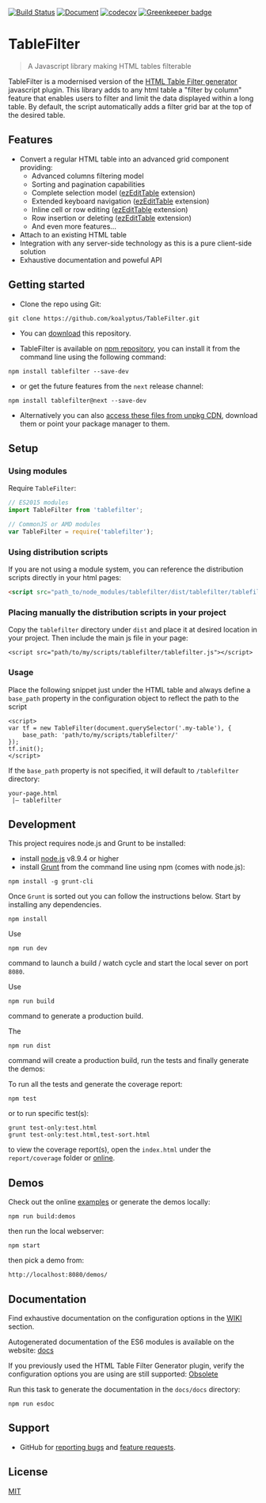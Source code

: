 [![Build Status](https://api.travis-ci.org/koalyptus/TableFilter.svg?branch=master)](https://travis-ci.org/koalyptus/TableFilter)
[![Document](https://koalyptus.github.io/TableFilter/docs/badge.svg)](https://koalyptus.github.io/TableFilter/docs/source.html)
[![codecov](https://codecov.io/gh/koalyptus/TableFilter/branch/master/graph/badge.svg)](https://codecov.io/gh/koalyptus/TableFilter)
[![Greenkeeper badge](https://badges.greenkeeper.io/koalyptus/TableFilter.svg)](https://greenkeeper.io/)

# TableFilter

> A Javascript library making HTML tables filterable

TableFilter is a modernised version of the [HTML Table Filter generator](http://tablefilter.free.fr) javascript plugin.
This library adds to any html table a "filter by column" feature that enables
users to filter and limit the data displayed within a long table. By default, the script automatically adds a filter grid bar at the top of the desired table.

## Features
* Convert a regular HTML table into an advanced grid component providing:
    * Advanced columns filtering model
    * Sorting and pagination capabilities
    * Complete selection model ([ezEditTable](http://codecanyon.net/item/ezedittable-enhance-html-tables/2425123?ref=koalyptus) extension)
    * Extended keyboard navigation ([ezEditTable](http://codecanyon.net/item/ezedittable-enhance-html-tables/2425123?ref=koalyptus) extension)
    * Inline cell or row editing ([ezEditTable](http://codecanyon.net/item/ezedittable-enhance-html-tables/2425123?ref=koalyptus) extension)
    * Row insertion or deleting ([ezEditTable](http://codecanyon.net/item/ezedittable-enhance-html-tables/2425123?ref=koalyptus) extension)
    * And even more features...
* Attach to an existing HTML table
* Integration with any server-side technology as this is a pure client-side
solution
* Exhaustive documentation and poweful API

## Getting started
* Clone the repo using Git:
```shell
git clone https://github.com/koalyptus/TableFilter.git
```

* You can [download](https://github.com/koalyptus/TableFilter/archive/master.zip) this repository.

* TableFilter is available on [npm repository](https://www.npmjs.com/package/tablefilter), you can install it from the command line using the following command:
```shell
npm install tablefilter --save-dev
```
* or get the future features from the ``next`` release channel:
```shell
npm install tablefilter@next --save-dev
```
* Alternatively  you can also [access these files from unpkg CDN](https://unpkg.com/tablefilter/), download them or point your package manager to them.

## Setup
### Using modules
Require `TableFilter`:
```javascript
// ES2015 modules
import TableFilter from 'tablefilter';

// CommonJS or AMD modules
var TableFilter = require('tablefilter');
```

### Using distribution scripts
If you are not using a module system, you can reference the distribution scripts directly in your html pages:
```html
<script src="path_to/node_modules/tablefilter/dist/tablefilter/tablefilter.js"></script>
```

### Placing manually the distribution scripts in your project
Copy the ``tablefilter`` directory under ``dist`` and place it at desired location in your project. Then include the main js file in your page:
```shell
<script src="path/to/my/scripts/tablefilter/tablefilter.js"></script>
```

### Usage
Place the following snippet just under the HTML table and always define a ``base_path`` property in the configuration object to reflect the path to the script
```shell
<script>
var tf = new TableFilter(document.querySelector('.my-table'), {
    base_path: 'path/to/my/scripts/tablefilter/'
});
tf.init();
</script>
```
If the ``base_path`` property is not specified, it will default to ``/tablefilter`` directory:
```shell
your-page.html
 |— tablefilter
```

## Development
This project requires node.js and Grunt to be installed:
- install [node.js](https://nodejs.org/) v8.9.4 or higher
- install [Grunt](http://gruntjs.com/getting-started) from the command line using npm (comes with node.js):
```shell
npm install -g grunt-cli
```
Once ``Grunt`` is sorted out you can follow the instructions below.
Start by installing any dependencies.

```shell
npm install
```
Use
```shell
npm run dev
```
command to launch a build / watch cycle and start the local
sever on port ``8080``.

Use
```shell
npm run build
```
command to generate a production build.

The
```shell
npm run dist
```
command will create a production build, run the tests and finally generate
the demos:

To run all the tests and generate the coverage report:

```shell
npm test
```

or to run specific test(s):

```shell
grunt test-only:test.html
grunt test-only:test.html,test-sort.html
```

to view the coverage report(s), open the `index.html` under the
`report/coverage` folder or
[online](https://codecov.io/gh/koalyptus/TableFilter).

## Demos
Check out the online [examples](http://koalyptus.github.io/TableFilter/examples)
or generate the demos locally:
```shell
npm run build:demos
```
then run the local webserver:
```shell
npm start
```
then pick a demo from:
```shell
http://localhost:8080/demos/
```

## Documentation
Find exhaustive documentation on the configuration options in the [WIKI](https://github.com/koalyptus/TableFilter/wiki) section.

Autogenerated documentation of the ES6 modules is available on the website: [docs](http://koalyptus.github.io/TableFilter/docs)

If you previously used the HTML Table Filter Generator plugin, verify the configuration
options you are using are still supported: [Obsolete](https://github.com/koalyptus/TableFilter/wiki/Obsolete)

Run this task to generate the documentation in the ``docs/docs`` directory:
```shell
npm run esdoc
```

## Support
* GitHub for [reporting bugs](https://github.com/koalyptus/TableFilter/blob/master/CONTRIBUTING.md#reporting-bugs) and [feature requests](https://github.com/koalyptus/TableFilter/blob/master/CONTRIBUTING.md#suggesting-enhancements-and-features).

## License
[MIT](LICENSE)






